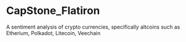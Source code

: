 # CapStone_Flatiron
A sentiment analysis of crypto currencies, specifically altcoins such as Etherium, Polkadot, Litecoin, Veechain 
